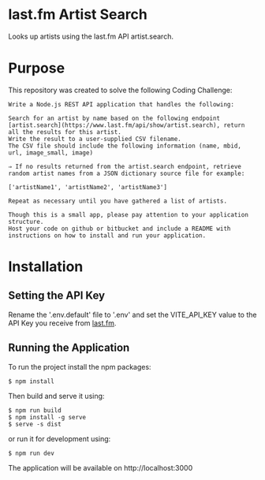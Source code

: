 # last.fm Artist Search
Looks up artists using the last.fm API artist.search.

# Purpose
This repository was created to solve the following Coding Challenge:

```
Write a Node.js REST API application that handles the following:

Search for an artist by name based on the following endpoint [artist.search](https://www.last.fm/api/show/artist.search), return all the results for this artist.
Write the result to a user-supplied CSV filename.
The CSV file should include the following information (name, mbid, url, image_small, image)

⇒ If no results returned from the artist.search endpoint, retrieve random artist names from a JSON dictionary source file for example:

['artistName1', 'artistName2', 'artistName3']

Repeat as necessary until you have gathered a list of artists.

Though this is a small app, please pay attention to your application structure.
Host your code on github or bitbucket and include a README with instructions on how to install and run your application.
```

# Installation
## Setting the API Key
Rename the '.env.default' file to '.env' and set the VITE_API_KEY value to the API Key you receive from [last.fm](https://www.last.fm/api/authentication).

## Running the Application
To run the project install the npm packages:
```
$ npm install
```

Then build and serve it using:
```
$ npm run build
$ npm install -g serve
$ serve -s dist
```

or run it for development using:
```
$ npm run dev
```

The application will be available on http://localhost:3000